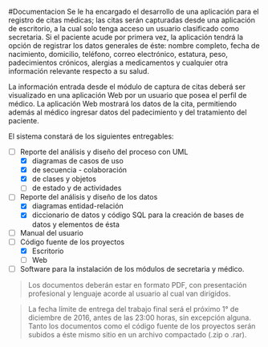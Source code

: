 #Documentacion
Se le ha encargado el desarrollo de una aplicación para el registro de citas médicas; las citas serán capturadas desde una aplicación de escritorio, a la cual solo tenga acceso un usuario clasificado como secretaria. Si el paciente acude por primera vez, la aplicación tendrá la opción de registrar los datos generales de éste: nombre completo, fecha de nacimiento, domicilio, teléfono, correo electrónico, estatura, peso, padecimientos crónicos, alergias a medicamentos y cualquier otra información relevante respecto a su salud.

La información entrada desde el módulo de captura de citas deberá ser visualizado en una aplicación Web por un usuario que posea el perfil de médico. La aplicación Web mostrará los datos de la cita, permitiendo además al médico ingresar datos del padecimiento y del tratamiento del paciente.

El sistema constará de los siguientes entregables:
  - [ ] Reporte del análisis y diseño del proceso con UML 
    - [X] diagramas de casos de uso
    - [X] de secuencia - colaboración
    - [X] de clases y objetos
    - [ ] de estado y de actividades
  - [ ] Reporte del análisis y diseño de los datos 
    - [X] diagramas entidad-relación
    - [X] diccionario de datos y código SQL para la creación de bases de datos y elementos de ésta
  - [ ] Manual del usuario
  - [ ] Código fuente de los proyectos
    - [X] Escritorio
    - [ ] Web
  - [ ] Software para la instalación de los módulos de secretaria y médico.

> Los documentos deberán estar en formato PDF, con presentación profesional y lenguaje acorde al usuario al cual van dirigidos.

> La fecha límite de entrega del trabajo final será el próximo 1° de diciembre de 2016, antes de las 23:00 horas, sin excepción alguna. Tanto los documentos como el código fuente de los proyectos serán subidos a éste mismo sitio en un archivo compactado (.zip o .rar).

